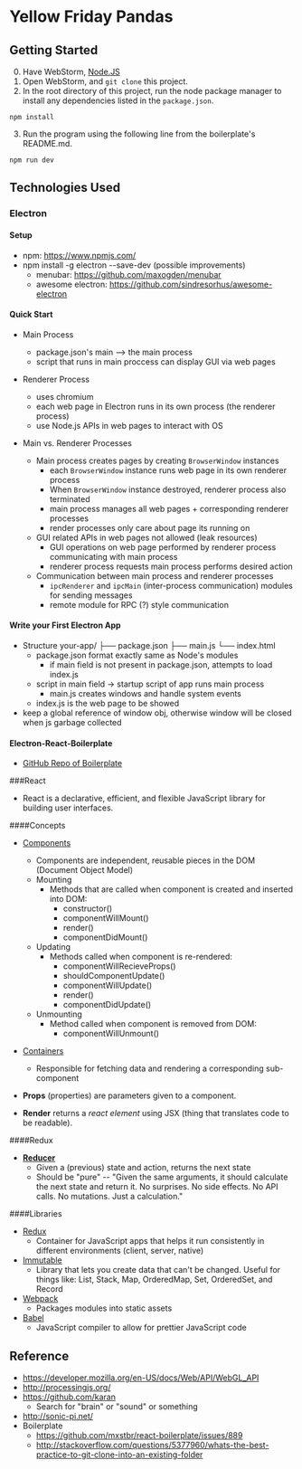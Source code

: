 # Yellow Friday Pandas
## Getting Started
0. Have WebStorm, [Node.JS](https://nodejs.org/en/download/)
1. Open WebStorm, and ```git clone``` this project.
2. In the root directory of this project, run the node package manager to install any dependencies listed in the ```package.json```.
```
npm install
```
3. Run the program using the following line from the boilerplate's README.md.
```
npm run dev
```
## Technologies Used
### Electron
#### Setup
* npm: https://www.npmjs.com/
* npm install -g electron --save-dev
(possible improvements)
    * menubar: https://github.com/maxogden/menubar
    * awesome electron: https://github.com/sindresorhus/awesome-electron

#### Quick Start
* Main Process
    * package.json's main --> the main process
    * script that runs in main proccess can display GUI via web pages
* Renderer Process
    * uses chromium
    * each web page in Electron runs in its own process (the renderer process)
    * use Node.js APIs in web pages to interact with OS
    
* Main vs. Renderer Processes
    * Main process creates pages by creating `BrowserWindow` instances
        * each `BrowserWindow` instance runs web page in its own renderer process
        * When `BrowserWindow` instance destroyed, renderer process also terminated
        * main process manages all web pages + corresponding renderer processes
        * render processes only care about page its running on
    * GUI related APIs in web pages not allowed (leak resources)
        * GUI operations on web page performed by renderer process communicating with main process
        * renderer process requests main process performs desired action
    * Communication between main process and renderer processes
        * `ipcRenderer` and `ipcMain` (inter-process communication) modules for sending messages
        * remote module for RPC (?) style communication

#### Write your First Electron App
* Structure
    your-app/
    ├── package.json
    ├── main.js
    └── index.html
    * package.json format exactly same as Node's modules
        * if main field is not present in package.json, attempts to load index.js
    * script in main field -> startup script of app runs main process
        * main.js creates windows and handle system events
    * index.js is the web page to be showed
* keep a global reference of window obj, otherwise window will be closed when js garbage collected


#### Electron-React-Boilerplate
* [GitHub Repo of Boilerplate](https://github.com/chentsulin/electron-react-boilerplate)

###React
* React is a declarative, efficient, and flexible JavaScript library for building user interfaces.

####Concepts
* [Components](https://facebook.github.io/react/docs/react-component.html)
	* Components are independent, reusable pieces in the DOM (Document Object Model)
	* Mounting
	   * Methods that are called when component is created and inserted into DOM:
		  * constructor()
		  * componentWillMount()
		  * render()
		  * componentDidMount()
	* Updating
	   * Methods called when component is re-rendered:
		  * componentWillRecieveProps()
		  * shouldComponentUpdate()
		  * componentWillUpdate()
		  * render()
		  * componentDidUpdate()
	* Unmounting
	   * Method called when component is removed from DOM:
		  * componentWillUnmount()
* [Containers](https://medium.com/@learnreact/container-components-c0e67432e005#.gqel9v3ha)
    * Responsible for fetching data and rendering a corresponding sub-component

* **Props** (properties) are parameters given to a component.

* **Render** returns a *react element* using JSX (thing that translates code to be readable).

####Redux
* [**Reducer**](http://redux.js.org/docs/basics/Reducers.html)
   * Given a (previous) state and action, returns the next state
   * Should be "pure" -- "Given the same arguments, it should calculate the next state and return it. No surprises. No side effects. No API calls. No mutations. Just a calculation."

####Libraries
* [Redux](http://redux.js.org/)
   * Container for JavaScript apps that helps it run consistently in different environments (client, server, native)
* [Immutable](https://facebook.github.io/immutable-js/)
   * Library that lets you create data that can't be changed. Useful for things like: List, Stack, Map, OrderedMap, Set, OrderedSet, and Record
* [Webpack](https://webpack.js.org/)
   * Packages modules into static assets
* [Babel](https://babeljs.io/)
   * JavaScript compiler to allow for prettier JavaScript code

## Reference
* https://developer.mozilla.org/en-US/docs/Web/API/WebGL_API
* http://processingjs.org/
* https://github.com/karan
   * Search for "brain" or "sound" or something
* http://sonic-pi.net/
* Boilerplate
   * https://github.com/mxstbr/react-boilerplate/issues/889
   * http://stackoverflow.com/questions/5377960/whats-the-best-practice-to-git-clone-into-an-existing-folder
